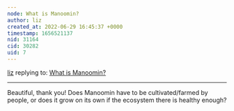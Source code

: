 ```yaml
---
node: What is Manoomin?
author: liz
created_at: 2022-06-29 16:45:37 +0000
timestamp: 1656521137
nid: 31164
cid: 30282
uid: 7
---
```




[liz](../profile/liz) replying to: [What is Manoomin?](../notes/Giiwedin/06-28-2022/what-is-manoomin)

----
Beautiful, thank you! Does Manoomin have to be cultivated/farmed by people, or does it grow on its own if the ecosystem there is healthy enough? 